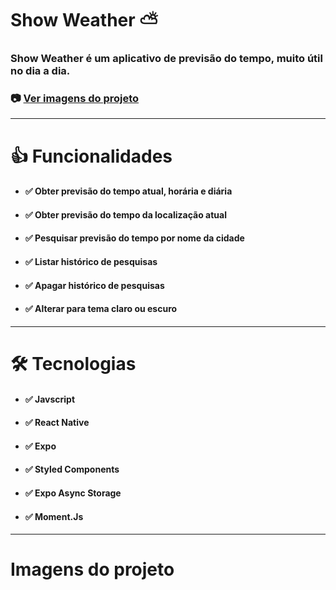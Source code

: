 # Show Weather ⛅
### Show Weather é um aplicativo de previsão do tempo, muito útil no dia a dia. 

### 📷 [Ver imagens do projeto](#imagens-do-projeto)
------------------
# 👍 Funcionalidades
* #### ✅ Obter previsão do tempo atual, horária e diária
* #### ✅ Obter previsão do tempo da localização atual
* #### ✅ Pesquisar previsão do tempo por nome da cidade
* #### ✅ Listar histórico de pesquisas
* #### ✅ Apagar histórico de pesquisas
* #### ✅ Alterar para tema claro ou escuro 
------------------
# 🛠️ Tecnologias
* #### ✅ Javscript
* #### ✅ React Native
* #### ✅ Expo
* #### ✅ Styled Components
* #### ✅ Expo Async Storage
* #### ✅ Moment.Js 
------------------
# Imagens do projeto
